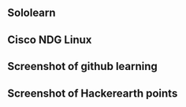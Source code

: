 ## Sololearn
## Cisco NDG Linux
## Screenshot of github learning
## Screenshot of Hackerearth points
